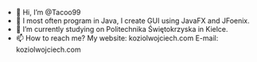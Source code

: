 - 👋 Hi, I’m @Tacoo99
- 👀 I most often program in Java, I create GUI using JavaFX and JFoenix.
- 🌱 I’m currently studying on Politechnika Świętokrzyska in Kielce.
- 📫 How to reach me?
My website: koziolwojciech.com
E-mail: koziolwojciech.com

<!---
Tacoo99/Tacoo99 is a ✨ special ✨ repository because its `README.md` (this file) appears on your GitHub profile.
You can click the Preview link to take a look at your changes.
--->
